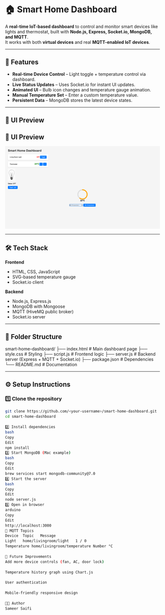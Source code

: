 # 🏠 Smart Home Dashboard

A **real-time IoT-based dashboard** to control and monitor smart devices like lights and thermostat, built with **Node.js, Express, Socket.io, MongoDB, and MQTT**.  
It works with both **virtual devices** and real **MQTT-enabled IoT devices**.

---

## 🚀 Features

- **Real-time Device Control** – Light toggle + temperature control via dashboard.
- **Live Status Updates** – Uses Socket.io for instant UI updates.
- **Animated UI** – Bulb icon changes and temperature gauge animation.
- **Manual Temperature Set** – Enter a custom temperature value.
- **Persistent Data** – MongoDB stores the latest device states.

---

## 📸 UI Preview

## 📸 UI Preview

![Dashboard Screenshot](Screenshot.png)

---

## 🛠️ Tech Stack

**Frontend**

- HTML, CSS, JavaScript
- SVG-based temperature gauge
- Socket.io client

**Backend**

- Node.js, Express.js
- MongoDB with Mongoose
- MQTT (HiveMQ public broker)
- Socket.io server

---

## 📂 Folder Structure

smart-home-dashboard/
├── index.html # Main dashboard page
├── style.css # Styling
├── script.js # Frontend logic
├── server.js # Backend server (Express + MQTT + Socket.io)
├── package.json # Dependencies
└── README.md # Documentation

---

## ⚙️ Setup Instructions

### 1️⃣ Clone the repository

```bash
git clone https://github.com/<your-username>/smart-home-dashboard.git
cd smart-home-dashboard

2️⃣ Install dependencies
bash
Copy
Edit
npm install
3️⃣ Start MongoDB (Mac example)
bash
Copy
Edit
brew services start mongodb-community@7.0
4️⃣ Start the server
bash
Copy
Edit
node server.js
5️⃣ Open in browser
arduino
Copy
Edit
http://localhost:3000
📡 MQTT Topics
Device	Topic	Message
Light	home/livingroom/light	1 / 0
Temperature	home/livingroom/temperature	Number °C

🔮 Future Improvements
Add more device controls (fan, AC, door lock)

Temperature history graph using Chart.js

User authentication

Mobile-friendly responsive design

👨‍💻 Author
Sameer Saifi
```
